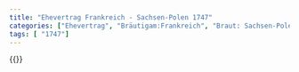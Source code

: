 ```yaml
---
title: "Ehevertrag Frankreich - Sachsen-Polen 1747"
categories: ["Ehevertrag", "Bräutigam:Frankreich", "Braut: Sachsen-Polen", "Eheschließung vollzogen?:Ja", "verschiedenkonfessionelle Ehe?:Nein", "Dynastie Bräutigam:Bourbon (Frankreich)", "Akteur Bräutigam:Bourbon (Frankreich)", "Akteur Braut:Wettin (Albertiner)", "Textbezug?:nein", "Ständisch?:nein", "Ratifikation?:ja", "Sonstiges?:ja", "Bräutigam:Frankreich", "Braut: Sachsen-Polen"]
tags: [ "1747"]
---
```

<!--more-->
{{<v7>}}